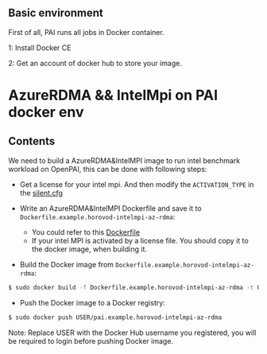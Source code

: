 ## Basic environment

First of all, PAI runs all jobs in Docker container.

1: Install Docker CE

2: Get an account of docker hub to store your image.

# AzureRDMA && IntelMpi on PAI docker env

## Contents


We need to build a AzureRDMA&IntelMPI image to run intel benchmark workload on OpenPAI, this can be done with following steps:


- Get a license for your intel mpi. And then modify the ```ACTIVATION_TYPE``` in the [silent.cfg](./silent.cfg)

- Write an AzureRDMA&IntelMPI Dockerfile and save it to `Dockerfile.example.horovod-intelmpi-az-rdma`:

    - You could refer to this [Dockerfile](./Dockerfile.example.horovod-intelmpi-az-rdma)
    - If your intel MPI is activated by a license file. You should copy it to the docker image, when building it.

- Build the Docker image from `Dockerfile.example.horovod-intelmpi-az-rdma`:

```bash
$ sudo docker build -f Dockerfile.example.horovod-intelmpi-az-rdma -t USER/pai.example.horovod-intelmpi-az-rdma .
```

- Push the Docker image to a Docker registry:

```bash
$ sudo docker push USER/pai.example.horovod-intelmpi-az-rdma
```
Note: Replace USER with the Docker Hub username you registered, you will be required to login before pushing Docker image.
